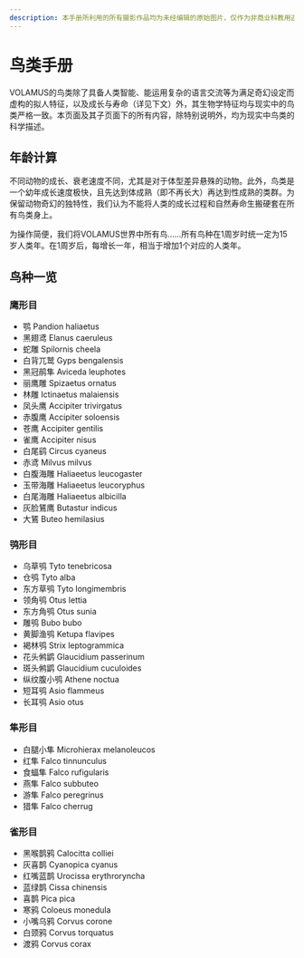 ```yaml
---
description: 本手册所利用的所有摄影作品均为未经编辑的原始图片，仅作为非商业科教用途。若您不希望您的作品出现在此处，请您联系工作人员，我们将立即移除。
---
```


# 鸟类手册

VOLAMUS的鸟类除了具备人类智能、能运用复杂的语言交流等为满足奇幻设定而虚构的拟人特征，以及成长与寿命（详见下文）外，其生物学特征均与现实中的鸟类严格一致。本页面及其子页面下的所有内容，除特别说明外，均为现实中鸟类的科学描述。

## 年龄计算

不同动物的成长、衰老速度不同，尤其是对于体型差异悬殊的动物。此外，鸟类是一个幼年成长速度极快，且先达到体成熟（即不再长大）再达到性成熟的类群。为保留动物奇幻的独特性，我们认为不能将人类的成长过程和自然寿命生搬硬套在所有鸟类身上。

为操作简便，我们将VOLAMUS世界中所有鸟……所有鸟种在1周岁时统一定为15岁人类年。在1周岁后，每增长一年，相当于增加1个对应的人类年。

## 鸟种一览

### 鹰形目

* 鹗 Pandion haliaetus
* 黑翅鸢 Elanus caeruleus
* 蛇雕 Spilornis cheela
* 白背兀鹫 Gyps bengalensis
* 黑冠鹃隼 Aviceda leuphotes
* 丽鹰雕 Spizaetus ornatus
* 林雕 Ictinaetus malaiensis
* 凤头鹰 Accipiter trivirgatus
* 赤腹鹰 Accipiter soloensis
* 苍鹰 Accipiter gentilis
* 雀鹰 Accipiter nisus
* 白尾鹞 Circus cyaneus
* 赤鸢 Milvus milvus
* 白腹海雕 Haliaeetus leucogaster
* 玉带海雕 Haliaeetus leucoryphus
* 白尾海雕 Haliaeetus albicilla
* 灰脸鵟鹰 Butastur indicus
* 大鵟 Buteo hemilasius

### 鸮形目

* 乌草鸮 Tyto tenebricosa
* 仓鸮 Tyto alba
* 东方草鸮 Tyto longimembris
* 领角鸮 Otus lettia
* 东方角鸮 Otus sunia
* 雕鸮 Bubo bubo
* 黄脚渔鸮 Ketupa flavipes
* 褐林鸮 Strix leptogrammica
* 花头鸺鹠 Glaucidium passerinum
* 斑头鸺鹠 Glaucidium cuculoides
* 纵纹腹小鸮 Athene noctua
* 短耳鸮 Asio flammeus
* 长耳鸮 Asio otus

### 隼形目

* 白腿小隼 Microhierax melanoleucos
* 红隼 Falco tinnunculus
* 食蝠隼 Falco rufigularis
* 燕隼 Falco subbuteo
* 游隼 Falco peregrinus
* 猎隼 Falco cherrug

### 雀形目

* 黑喉鹊鸦 Calocitta colliei
* 灰喜鹊 Cyanopica cyanus
* 红嘴蓝鹊 Urocissa erythroryncha
* 蓝绿鹊 Cissa chinensis
* 喜鹊 Pica pica
* 寒鸦 Coloeus monedula
* 小嘴乌鸦 Corvus corone
* 白颈鸦 Corvus torquatus
* 渡鸦 Corvus corax

